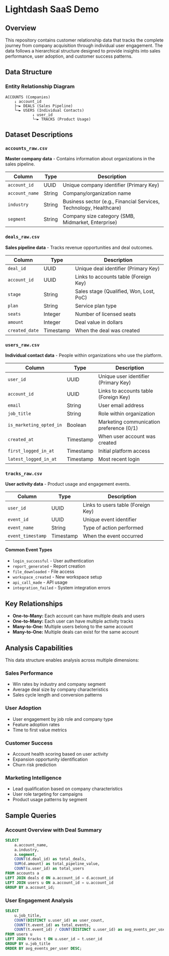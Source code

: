 # Lightdash SaaS Demo

## Overview

This repository contains customer relationship data that tracks the complete journey from company acquisition through individual user engagement. The data follows a hierarchical structure designed to provide insights into sales performance, user adoption, and customer success patterns.

## Data Structure

### Entity Relationship Diagram
```
ACCOUNTS (Companies) 
    ↓ account_id
    ├─► DEALS (Sales Pipeline)
    └─► USERS (Individual Contacts)
            ↓ user_id  
            └─► TRACKS (Product Usage)
```

## Dataset Descriptions

### `accounts_raw.csv`
**Master company data** - Contains information about organizations in the sales pipeline.

| Column | Type | Description |
|--------|------|-------------|
| `account_id` | UUID | Unique company identifier (Primary Key) |
| `account_name` | String | Company/organization name |
| `industry` | String | Business sector (e.g., Financial Services, Technology, Healthcare) |
| `segment` | String | Company size category (SMB, Midmarket, Enterprise) |

### `deals_raw.csv`
**Sales pipeline data** - Tracks revenue opportunities and deal outcomes.

| Column | Type | Description |
|--------|------|-------------|
| `deal_id` | UUID | Unique deal identifier (Primary Key) |
| `account_id` | UUID | Links to accounts table (Foreign Key) |
| `stage` | String | Sales stage (Qualified, Won, Lost, PoC) |
| `plan` | String | Service plan type |
| `seats` | Integer | Number of licensed seats |
| `amount` | Integer | Deal value in dollars |
| `created_date` | Timestamp | When the deal was created |

### `users_raw.csv`
**Individual contact data** - People within organizations who use the platform.

| Column | Type | Description |
|--------|------|-------------|
| `user_id` | UUID | Unique user identifier (Primary Key) |
| `account_id` | UUID | Links to accounts table (Foreign Key) |
| `email` | String | User email address |
| `job_title` | String | Role within organization |
| `is_marketing_opted_in` | Boolean | Marketing communication preference (0/1) |
| `created_at` | Timestamp | When user account was created |
| `first_logged_in_at` | Timestamp | Initial platform access |
| `latest_logged_in_at` | Timestamp | Most recent login |

### `tracks_raw.csv`
**User activity data** - Product usage and engagement events.

| Column | Type | Description |
|--------|------|-------------|
| `user_id` | UUID | Links to users table (Foreign Key) |
| `event_id` | UUID | Unique event identifier |
| `event_name` | String | Type of action performed |
| `event_timestamp` | Timestamp | When the event occurred |

#### Common Event Types
- `login_successful` - User authentication
- `report_generated` - Report creation
- `file_downloaded` - File access
- `workspace_created` - New workspace setup
- `api_call_made` - API usage
- `integration_failed` - System integration errors

## Key Relationships

- **One-to-Many:** Each account can have multiple deals and users
- **One-to-Many:** Each user can have multiple activity tracks
- **Many-to-One:** Multiple users belong to the same account
- **Many-to-One:** Multiple deals can exist for the same account

## Analysis Capabilities

This data structure enables analysis across multiple dimensions:

### Sales Performance
- Win rates by industry and company segment
- Average deal size by company characteristics
- Sales cycle length and conversion patterns

### User Adoption
- User engagement by job role and company type
- Feature adoption rates
- Time to first value metrics

### Customer Success
- Account health scoring based on user activity
- Expansion opportunity identification
- Churn risk prediction

### Marketing Intelligence
- Lead qualification based on company characteristics
- User role targeting for campaigns
- Product usage patterns by segment

## Sample Queries

### Account Overview with Deal Summary
```sql
SELECT 
    a.account_name,
    a.industry,
    a.segment,
    COUNT(d.deal_id) as total_deals,
    SUM(d.amount) as total_pipeline_value,
    COUNT(u.user_id) as total_users
FROM accounts a
LEFT JOIN deals d ON a.account_id = d.account_id
LEFT JOIN users u ON a.account_id = u.account_id
GROUP BY a.account_id;
```

### User Engagement Analysis
```sql
SELECT 
    u.job_title,
    COUNT(DISTINCT u.user_id) as user_count,
    COUNT(t.event_id) as total_events,
    COUNT(t.event_id) / COUNT(DISTINCT u.user_id) as avg_events_per_user
FROM users u
LEFT JOIN tracks t ON u.user_id = t.user_id
GROUP BY u.job_title
ORDER BY avg_events_per_user DESC;
```

